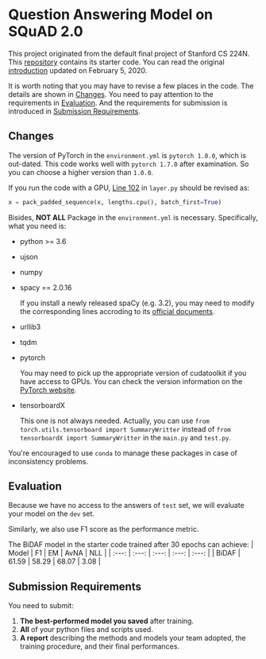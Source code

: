 # Question Answering Model on SQuAD 2.0
This project originated from the default final project of Stanford CS 224N. This [repository](https://github.com/minggg/squad) contains its starter code. You can read the original [introduction](https://web.stanford.edu/class/cs224n/project/default-final-project-handout.pdf) updated on February 5, 2020.

It is worth noting that you may have to revise a few places in the code. The details are shown in [Changes](#changes). You need to pay attention to the requirements in [Evaluation](#evaluation). And the requirements for submission is introduced in [Submission Requirements](#submission).


<h2 id='changes'>Changes</h2>

The version of PyTorch in the `environment.yml` is `pytorch 1.0.0`, which is out-dated. This code works well with `pytorch 1.7.0` after examination. So you can choose a higher version than `1.0.0`.

If you run the code with a GPU, [Line 102](https://github.com/minggg/squad/blob/3b6aa9ca5653993f0d1a49e2660c7aa6117a3d9e/layers.py#L102) in `layer.py` should be revised as:
```python
x = pack_padded_sequence(x, lengths.cpu(), batch_first=True)
```

Bisides, **NOT ALL** Package in the `environment.yml` is necessary. Specifically, what you need is:
-    python >= 3.6
-    ujson
-    numpy
-    spacy == 2.0.16
     
     If you install a newly released spaCy (e.g. 3.2), you may need to modify the corresponding lines accroding to its [official documents](https://spacy.io/usage/models).
-    urllib3
-    tqdm
-    pytorch

     You may need to pick up the appropriate version of cudatoolkit if you have access to GPUs. You can check the version information on the [PyTorch website](https://pytorch.org/get-started/previous-versions/).

-    tensorboardX

     This one is not always needed. Actually, you can use `from torch.utils.tensorboard import SummaryWritter` instead of `from tensorboardX import SummaryWritter` in the `main.py` and `test.py`.

You're encouraged to use `conda` to manage these packages in case of inconsistency problems.


<h2 id='evaluation'>Evaluation</h2>

Because we have no access to the answers of `test` set, we will evaluate your model on the `dev` set. 

Similarly, we also use F1 score as the performance metric.

The BiDAF model in the starter code trained after 30 epochs can achieve:
| Model |  F1   |  EM   | AvNA  |  NLL  |
| :---: | :---: | :---: | :---: | :---: |
| BiDAF | 61.59 | 58.29 | 68.07 | 3.08  |


<h2 id='submission'>Submission Requirements</h2>

You need to submit:

1.    **The best-performed model you saved** after training.
2.    **All** of your python files and scripts used.
3.    **A report** describing the methods and models your team adopted, the training procedure, and their final performances.